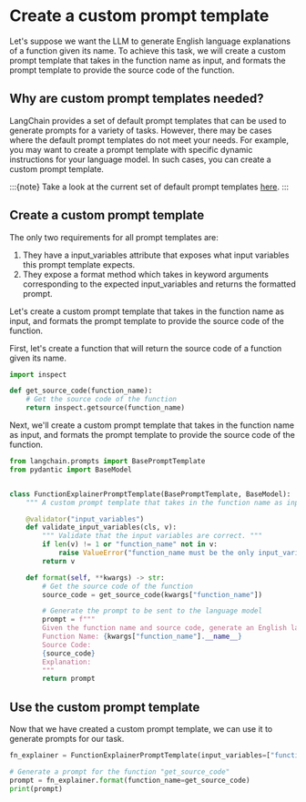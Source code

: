 # Create a custom prompt template

Let's suppose we want the LLM to generate English language explanations of a function given its name. To achieve this task, we will create a custom prompt template that takes in the function name as input, and formats the prompt template to provide the source code of the function.

## Why are custom prompt templates needed?

LangChain provides a set of default prompt templates that can be used to generate prompts for a variety of tasks. However, there may be cases where the default prompt templates do not meet your needs. For example, you may want to create a prompt template with specific dynamic instructions for your language model. In such cases, you can create a custom prompt template.

:::{note}
Take a look at the current set of default prompt templates [here](../getting_started.md).
:::
<!-- TODO(shreya): Add correct link here. -->

## Create a custom prompt template

The only two requirements for all prompt templates are:

1. They have a input_variables attribute that exposes what input variables this prompt template expects.
2. They expose a format method which takes in keyword arguments corresponding to the expected input_variables and returns the formatted prompt.

Let's create a custom prompt template that takes in the function name as input, and formats the prompt template to provide the source code of the function.

First, let's create a function that will return the source code of a function given its name.

```python
import inspect

def get_source_code(function_name):
    # Get the source code of the function
    return inspect.getsource(function_name)
```

Next, we'll create a custom prompt template that takes in the function name as input, and formats the prompt template to provide the source code of the function.

```python
from langchain.prompts import BasePromptTemplate
from pydantic import BaseModel


class FunctionExplainerPromptTemplate(BasePromptTemplate, BaseModel):
    """ A custom prompt template that takes in the function name as input, and formats the prompt template to provide the source code of the function. """

    @validator("input_variables")
    def validate_input_variables(cls, v):
        """ Validate that the input variables are correct. """
        if len(v) != 1 or "function_name" not in v:
            raise ValueError("function_name must be the only input_variable.")
        return v

    def format(self, **kwargs) -> str:
        # Get the source code of the function
        source_code = get_source_code(kwargs["function_name"])

        # Generate the prompt to be sent to the language model
        prompt = f"""
        Given the function name and source code, generate an English language explanation of the function.
        Function Name: {kwargs["function_name"].__name__}
        Source Code:
        {source_code}
        Explanation:
        """
        return prompt
```

## Use the custom prompt template

Now that we have created a custom prompt template, we can use it to generate prompts for our task.

```python
fn_explainer = FunctionExplainerPromptTemplate(input_variables=["function_name"])

# Generate a prompt for the function "get_source_code"
prompt = fn_explainer.format(function_name=get_source_code)
print(prompt)
```
